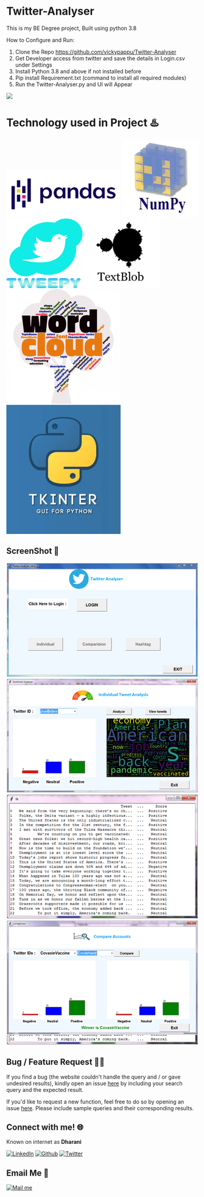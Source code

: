 # Twitter-Analyser
This is my BE Degree project, Built using python 3.8

How to Configure and Run:
1. Clone the Repo https://github.com/vickypappu/Twitter-Analyser
2. Get Developer access from twitter and save the details in Login.csv under Settings
3. Install Python 3.8 and above if not installed before
4. Pip install Requirement.txt (command to install all required modules)
5. Run the Twitter-Analyser.py and UI will Appear


[![](https://camo.githubusercontent.com/2fb0723ef80f8d87a51218680e209c66f213edf8/68747470733a2f2f666f7274686562616467652e636f6d2f696d616765732f6261646765732f6d6164652d776974682d707974686f6e2e737667)](https://python.org)

# Technology used in Project :hotsprings:

<img target="_blank" src="https://github.com/yogeshnile/technology/blob/master/pandas.png" width="300">    <img target="_blank" src="https://github.com/yogeshnile/technology/blob/master/numpy.png" width="200">      <img target="_blank" src="https://github.com/yogeshnile/technology/blob/master/tweepy.webp" width="200">     <img target="_blank" src="https://github.com/yogeshnile/technology/blob/master/textblob.png" width="200">    <img target="_blank" src="https://github.com/yogeshnile/technology/blob/master/wordcloud.png" width="300">   <img target="_blank" src="https://github.com/yogeshnile/technology/blob/master/tkinter.jpg" width="300">


## ScreenShot :camera_flash:

<img src="https://github.com/vickypappu/Twitter-Analyser/blob/main/Images/ScreenShot/HomeScreen.png"/> 

<img src="https://github.com/vickypappu/Twitter-Analyser/blob/main/Images/ScreenShot/Individual.png"/> 

<img src="https://github.com/vickypappu/Twitter-Analyser/blob/main/Images/ScreenShot/ViewTweets.png"/>

<img src="https://github.com/vickypappu/Twitter-Analyser/blob/main/Images/ScreenShot/Comparision.png"/> 

## Bug / Feature Request :man_technologist:
If you find a bug (the website couldn't handle the query and / or gave undesired results), kindly open an issue [here](https://github.com/vickypappu/Twitter-Analyser/issues/new) by including your search query and the expected result.

If you'd like to request a new function, feel free to do so by opening an issue [here](https://github.com/vickypappu/Twitter-Analyser/issues/new). Please include sample queries and their corresponding results.


## Connect with me! 🌐
Known on internet as **Dharani**

[<img target="_blank" src="https://img.icons8.com/bubbles/100/000000/linkedin.png" title="LinkedIn">](https://www.linkedin.com/in/dharani-rajendran-700512191/)  [<img target="_blank" src="https://img.icons8.com/bubbles/100/000000/github.png" title="Github">](https://github.com/vickypappu) [<img target="_blank" src="https://img.icons8.com/bubbles/100/000000/twitter.png" title="Twitter">](https://twitter.com/DharaniRajend13) 

## Email Me :e-mail:

[<img target="_blank" src="https://img.icons8.com/bubbles/100/000000/secured-letter.png" title="Mail me">](mailto:rdharani2401@gmail.com)
